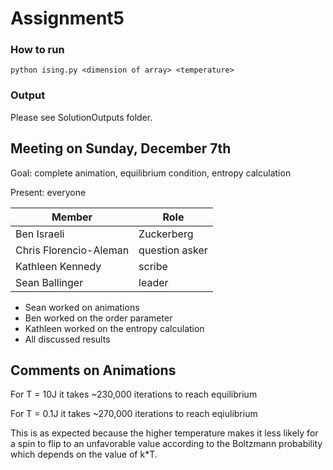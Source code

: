 Assignment5
===========

### How to run

    python ising.py <dimension of array> <temperature>

### Output

Please see SolutionOutputs folder.

Meeting on Sunday, December 7th
--------------------------------

Goal: complete animation, equilibrium condition, entropy calculation

Present: everyone

Member        |     Role
------------- | -------------
Ben Israeli    | Zuckerberg
Chris Florencio-Aleman  | question asker
Kathleen Kennedy  | scribe
Sean Ballinger  | leader

- Sean worked on animations
- Ben worked on the order parameter
- Kathleen worked on the entropy calculation
- All discussed results

Comments on Animations
----------------------
For T = 10J it takes ~230,000 iterations to reach equilibrium

For T = 0.1J it takes ~270,000 iterations to reach eqiulibrium

This is as expected because the higher temperature makes it less likely for a spin to flip to an unfavorable value according to the Boltzmann probability which depends on the value of k*T.
